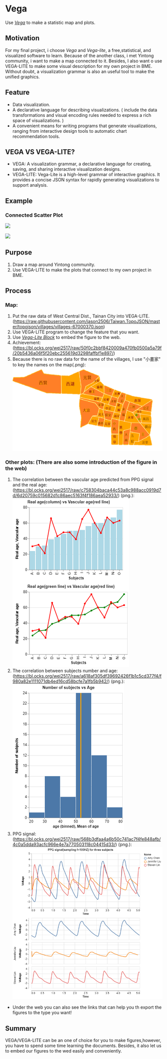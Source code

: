 # Vega

Use [*Vega*](https://vega.github.io/vega/) to make a statistic map and plots.

## Motivation
For my final project, i choose *Vega* and *Vega-lite*, a free,statistical, and visualized software to learn. Because of the another class, i met Yintong community, i want to make a map connected to it.  Besides, I also want o use VEGA-LITE to make some visual description for my own project in BME. Without doubt, a visualization grammar is also an useful tool  to make the unified graphics.

## Feature
* Data visualization.
* A declarative language for describing visualizations.
( include the data transformations and visual encoding rules needed to express a rich space of visualizations. )
* A convenient means for writing programs that generate visualizations, ranging from interactive design tools to automatic chart recommendation tools. 

## VEGA VS VEGA-LITE?
* VEGA: A visualization grammar, a declarative language for creating, saving, and sharing interactive visualization designs.
* VEGA-LITE: Vega-Lite is a high-level grammar of interactive graphics. It provides a concise JSON syntax for rapidly generating visualizations to support analysis. 

## Example
### Connected Scatter Plot
![](https://i.imgur.com/6kDirI5.png)

![](https://i.imgur.com/OmJhkND.png)


## Purpose
1. Draw a map around Yintong community.
2. Use VEGA-LITE to make the plots that connect to my own project in BME.

## Process
### Map:
1. Put the raw data of West Central Dist., Tainan City into VEGA-LITE.(https://raw.githubusercontent.com/jason2506/Taiwan.TopoJSON/master/topojson/villages/villages-67000370.json)
2. Use VEGA-LITE program to change the feature that you want.
3. Use [*Vega-Lite Block*](http://blockbuilder.org/) to embed the figure to the web.
4. Achievement: (https://bl.ocks.org/wei2517/raw/50f0c2bbf8420009a470fb0500a5a79f/20b5436a06f5f20ebc255619d3298faffbf1e897/)
5. Because there is no raw data for the name of the villages, I use "小畫家" to key the names on the map(.png):
![](https://github.com/wei2517/VEGA_VEGA-LITE_final-project/blob/master/West%20Central%20Dist.%2C%20Tainan%20City..png)

### Other plots: (There are also some introduction of the figure in the web)
1. The correlation between the vascular age predicted from PPG signal and the real age:
(https://bl.ocks.org/wei2517/raw/c758304baca44c53a8c988acc0919d7d/6d20759c015682d1c86aec5163f4f186aea52933/)
(png.):
![](https://github.com/wei2517/VEGA_VEGA-LITE_final-project/blob/master/The%20correlation%20between%20the%20vascular%20age%20predicted%20from%20PPG%20signal%20and%20the%20real%20age.png)
2. The correlation between subjects number and age:
(https://bl.ocks.org/wei2517/raw/a618af305df39692426f1b1c5cd377f4/f980a82e1111071db4ed16cd58bcfe7a1fb5b942/)
(png.):
![](https://github.com/wei2517/VEGA_VEGA-LITE_final-project/blob/master/The%20correlation%20between%20subjects%20number%20and%20age.png)
3. PPG signal:
(https://bl.ocks.org/wei2517/raw/568b3dfaa4a6b50c741ac7f4fe848afb/4c0a5dda93acfc966e4e7a770503118c04415d33/)
(png.):
![](https://github.com/wei2517/VEGA_VEGA-LITE_final-project/blob/master/PPG%20signal.png)
* Under the web you can also see the links that can help you th export the figures to the type you want!

## Summary
VEGA/VEGA-LITE can be an one of choice for you to make figures,however, you have to spend some time learning the documents. Besides, it also let us to embed our figures to the wed easily and conveniently.
